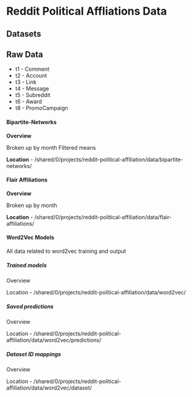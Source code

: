 # Reddit Political Affliations Data


## Datasets

## Raw Data

* t1 -	Comment
* t2 -	Account
* t3 -	Link
* t4 -	Message
* t5 -	Subreddit
* t6 -	Award
* t8 -	PromoCampaign

#### Bipartite-Networks

**Overview**

Broken up by month
Filtered means 

**Location** - /shared/0/projects/reddit-political-affiliation/data/bipartite-networks/



#### Flair Affiliations

**Overview**

Broken up by month

**Location** - /shared/0/projects/reddit-political-affiliation/data/flair-affiliations/


#### Word2Vec Models

All data related to word2vec training and output

##### Trained models

Overview

Location - /shared/0/projects/reddit-political-affiliation/data/word2vec/


##### Saved predictions

Overview

Location - /shared/0/projects/reddit-political-affiliation/data/word2vec/predictions/


##### Dataset ID mappings

Overview

Location - /shared/0/projects/reddit-political-affiliation/data/word2vec/dataset/

